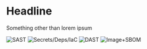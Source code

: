 # Headline
Something other than lorem ipsum

![SAST](https://img.shields.io/github/actions/workflow/status/shortontech/secure-ci-pipeline/sast.yml?label=SAST)
![Secrets/Deps/IaC](https://img.shields.io/github/actions/workflow/status/shortontech/secure-ci-pipeline/secrets-deps-iac.yml?label=Secrets%2FDeps%2FIaC)
![DAST](https://img.shields.io/github/actions/workflow/status/shortontech/secure-ci-pipeline/dast.yml?label=DAST)
![Image+SBOM](https://img.shields.io/github/actions/workflow/status/shortontech/secure-ci-pipeline/image-sbom.yml?label=Image%20%2B%20SBOM)